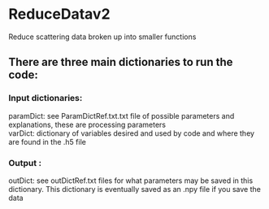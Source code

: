 # ReduceDatav2
Reduce scattering data broken up into smaller functions

## There are three main dictionaries to run the code:  
### Input dictionaries:
paramDict:  see ParamDictRef.txt.txt file of possible parameters and explanations, these are processing parameters \
varDict:  dictionary of variables desired and used by code and where they are found in the .h5 file

### Output :
outDict:  see outDictRef.txt files for what parameters may be saved in this dictionary.  This dictionary is eventually saved as an .npy file if you save the data
